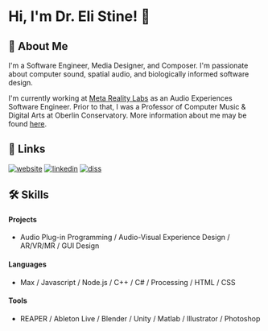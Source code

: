 
# Hi, I'm Dr. Eli Stine! 👋


## 🚀 About Me
I'm a Software Engineer, Media Designer, and Composer. I'm passionate about computer sound, spatial audio, and biologically informed software design.

I'm currently working at [Meta Reality Labs](https://tech.facebook.com/reality-labs/) as an Audio Experiences Software Engineer. Prior to that, I was a Professor of Computer Music & Digital Arts at Oberlin Conservatory. More information about me may be found [here](http://www.elistine.com/about).
## 🔗 Links
[![website](https://img.shields.io/badge/website-000?style=for-the-badge&logo=squarespace&logoColor=white)](https://elistine.com)
[![linkedin](https://img.shields.io/badge/linkedin-0A66C2?style=for-the-badge&logo=linkedin&logoColor=white)](https://www.linkedin.com/in/elistine/)
[![diss](https://img.shields.io/badge/thesis-00C2?style=for-the-badge&logo=leaflet&logoColor=white)](https://www.elistine.com/diss)


## 🛠 Skills

#### Projects
- Audio Plug-in Programming / Audio-Visual Experience Design / AR/VR/MR / GUI Design

#### Languages
- Max / Javascript / Node.js / C++ / C# / Processing / HTML / CSS

#### Tools
- REAPER / Ableton Live / Blender / Unity / Matlab / Illustrator / Photoshop
